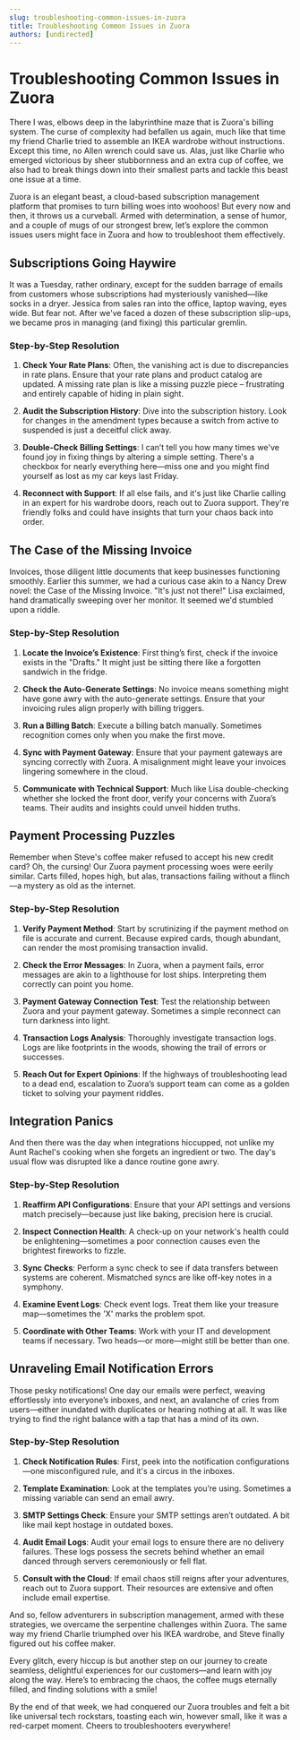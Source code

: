 ```yaml
---
slug: troubleshooting-common-issues-in-zuora
title: Troubleshooting Common Issues in Zuora
authors: [undirected]
---
```



# Troubleshooting Common Issues in Zuora

There I was, elbows deep in the labyrinthine maze that is Zuora's billing system. The curse of complexity had befallen us again, much like that time my friend Charlie tried to assemble an IKEA wardrobe without instructions. Except this time, no Allen wrench could save us. Alas, just like Charlie who emerged victorious by sheer stubbornness and an extra cup of coffee, we also had to break things down into their smallest parts and tackle this beast one issue at a time. 

Zuora is an elegant beast, a cloud-based subscription management platform that promises to turn billing woes into woohoos! But every now and then, it throws us a curveball. Armed with determination, a sense of humor, and a couple of mugs of our strongest brew, let’s explore the common issues users might face in Zuora and how to troubleshoot them effectively.

## Subscriptions Going Haywire

It was a Tuesday, rather ordinary, except for the sudden barrage of emails from customers whose subscriptions had mysteriously vanished—like socks in a dryer. Jessica from sales ran into the office, laptop waving, eyes wide. But fear not. After we've faced a dozen of these subscription slip-ups, we became pros in managing (and fixing) this particular gremlin.

### Step-by-Step Resolution

1. **Check Your Rate Plans**: Often, the vanishing act is due to discrepancies in rate plans. Ensure that your rate plans and product catalog are updated. A missing rate plan is like a missing puzzle piece – frustrating and entirely capable of hiding in plain sight.

2. **Audit the Subscription History**: Dive into the subscription history. Look for changes in the amendment types because a switch from active to suspended is just a deceitful click away. 

3. **Double-Check Billing Settings**: I can’t tell you how many times we've found joy in fixing things by altering a simple setting. There's a checkbox for nearly everything here—miss one and you might find yourself as lost as my car keys last Friday.

4. **Reconnect with Support**: If all else fails, and it's just like Charlie calling in an expert for his wardrobe doors, reach out to Zuora support. They're friendly folks and could have insights that turn your chaos back into order.

## The Case of the Missing Invoice

Invoices, those diligent little documents that keep businesses functioning smoothly. Earlier this summer, we had a curious case akin to a Nancy Drew novel: the Case of the Missing Invoice. "It's just not there!" Lisa exclaimed, hand dramatically sweeping over her monitor. It seemed we'd stumbled upon a riddle.

### Step-by-Step Resolution

1. **Locate the Invoice’s Existence**: First thing’s first, check if the invoice exists in the "Drafts." It might just be sitting there like a forgotten sandwich in the fridge.

2. **Check the Auto-Generate Settings**: No invoice means something might have gone awry with the auto-generate settings. Ensure that your invoicing rules align properly with billing triggers.

3. **Run a Billing Batch**: Execute a billing batch manually. Sometimes recognition comes only when you make the first move. 

4. **Sync with Payment Gateway**: Ensure that your payment gateways are syncing correctly with Zuora. A misalignment might leave your invoices lingering somewhere in the cloud.

5. **Communicate with Technical Support**: Much like Lisa double-checking whether she locked the front door, verify your concerns with Zuora’s teams. Their audits and insights could unveil hidden truths.

## Payment Processing Puzzles

Remember when Steve's coffee maker refused to accept his new credit card? Oh, the cursing! Our Zuora payment processing woes were eerily similar. Carts filled, hopes high, but alas, transactions failing without a flinch—a mystery as old as the internet.

### Step-by-Step Resolution

1. **Verify Payment Method**: Start by scrutinizing if the payment method on file is accurate and current. Because expired cards, though abundant, can render the most promising transaction invalid.

2. **Check the Error Messages**: In Zuora, when a payment fails, error messages are akin to a lighthouse for lost ships. Interpreting them correctly can point you home.

3. **Payment Gateway Connection Test**: Test the relationship between Zuora and your payment gateway. Sometimes a simple reconnect can turn darkness into light.

4. **Transaction Logs Analysis**: Thoroughly investigate transaction logs. Logs are like footprints in the woods, showing the trail of errors or successes.

5. **Reach Out for Expert Opinions**: If the highways of troubleshooting lead to a dead end, escalation to Zuora’s support team can come as a golden ticket to solving your payment riddles.

## Integration Panics

And then there was the day when integrations hiccupped, not unlike my Aunt Rachel's cooking when she forgets an ingredient or two. The day's usual flow was disrupted like a dance routine gone awry.

### Step-by-Step Resolution

1. **Reaffirm API Configurations**: Ensure that your API settings and versions match precisely—because just like baking, precision here is crucial.

2. **Inspect Connection Health**: A check-up on your network's health could be enlightening—sometimes a poor connection causes even the brightest fireworks to fizzle.

3. **Sync Checks**: Perform a sync check to see if data transfers between systems are coherent. Mismatched syncs are like off-key notes in a symphony.

4. **Examine Event Logs**: Check event logs. Treat them like your treasure map—sometimes the 'X' marks the problem spot.

5. **Coordinate with Other Teams**: Work with your IT and development teams if necessary. Two heads—or more—might still be better than one.

## Unraveling Email Notification Errors

Those pesky notifications! One day our emails were perfect, weaving effortlessly into everyone’s inboxes, and next, an avalanche of cries from users—either inundated with duplicates or hearing nothing at all. It was like trying to find the right balance with a tap that has a mind of its own.

### Step-by-Step Resolution

1. **Check Notification Rules**: First, peek into the notification configurations—one misconfigured rule, and it's a circus in the inboxes.

2. **Template Examination**: Look at the templates you’re using. Sometimes a missing variable can send an email awry.

3. **SMTP Settings Check**: Ensure your SMTP settings aren’t outdated. A bit like mail kept hostage in outdated boxes.

4. **Audit Email Logs**: Audit your email logs to ensure there are no delivery failures. These logs possess the secrets behind whether an email danced through servers ceremoniously or fell flat.

5. **Consult with the Cloud**: If email chaos still reigns after your adventures, reach out to Zuora support. Their resources are extensive and often include email expertise.

And so, fellow adventurers in subscription management, armed with these strategies, we overcame the serpentine challenges within Zuora. The same way my friend Charlie triumphed over his IKEA wardrobe, and Steve finally figured out his coffee maker. 

Every glitch, every hiccup is but another step on our journey to create seamless, delightful experiences for our customers—and learn with joy along the way. Here’s to embracing the chaos, the coffee mugs eternally filled, and finding solutions with a smile!

By the end of that week, we had conquered our Zuora troubles and felt a bit like universal tech rockstars, toasting each win, however small, like it was a red-carpet moment. Cheers to troubleshooters everywhere!